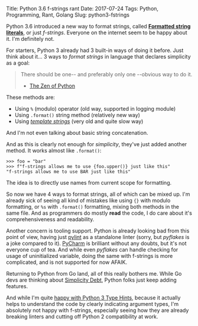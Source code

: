 Title: Python 3.6 f-strings rant
Date: 2017-07-24
Tags: Python, Programming, Rant, Golang
Slug: python3-fstrings

Python 3.6 introduced a new way to format strings, called
[**Formatted string literals**](https://docs.python.org/3.6/reference/lexical_analysis.html#f-strings),
or just *f-strings*. Everyone on the internet
seem to be happy about it. I'm definitely not.

For starters, Python 3 already had 3 built-in ways of doing it before.
Just think about it... 3 ways to *format strings* in language that declares simplicity as a goal:

> There should be one-- and preferably only one --obvious way to do it.
> - [The Zen of Python](https://www.python.org/doc/humor/#the-zen-of-python)

These methods are:

* Using `%` (modulo) operator (old way, supported in logging module)
* Using `.format()` string method (relatively new way)
* Using [*template strings*](https://docs.python.org/3/library/string.html#template-strings) (very old and quite slow way)

And I'm not even talking about basic string concatenation.

And as this is clearly not enough for *simplicity*, they've just added
another method. It works almost like `.format()`:

```python3
>>> foo = "bar"
>>> f"f-strings allows me to use {foo.upper()} just like this"
"f-strings allows me to use BAR just like this"
```

The idea is to directly use names from current scope for formatting.

So now we have 4 ways to format strings, all of which can be mixed up.
I'm already sick of seeing all kind of mistakes like using `{}` with
modulo formatting, or `%s` with `.format()` formatting, mixing both methods
in the same file. And as programmers do mostly **read** the code, I do care
about it's comprehensiveness and readability.

Another concern is tooling support. Python is already looking bad
from this point of view, having just [pylint](https://www.pylint.org/)
as a standalone linter (sorry, but *pyflakes* is a joke compared to it).
[PyCharm](https://www.jetbrains.com/pycharm/) is brilliant without any doubts,
but it's not everyone cup of tea. And while even *pyflakes* can handle
checking for usage of uninitialized variable, doing the same with f-strings
is more complicated, and is not supported for now AFAIK.

Returning to Python from Go land, all of this really bothers me.
While Go devs are thinking about [Simplicity Debt](https://dave.cheney.net/2017/06/15/simplicity-debt),
Python folks just keep adding features.

And while I'm quite [happy with Python 3 Type Hints](/it/python-typing/),
because it actually helps to understand the code by clearly indicating
argument types, I'm absolutely not happy with f-strings, especially seeing how
they are already breaking linters and cutting off Python 2 compatibility at work.
